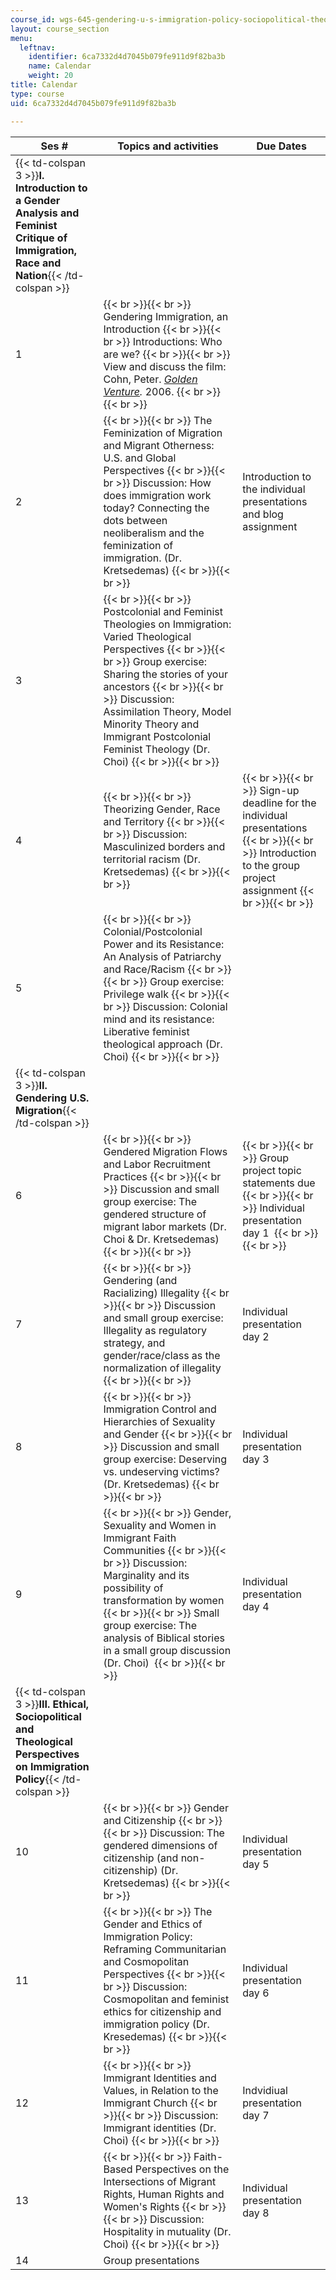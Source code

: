 ```yaml
---
course_id: wgs-645-gendering-u-s-immigration-policy-sociopolitical-theological-and-feminist-perspectives-spring-2019
layout: course_section
menu:
  leftnav:
    identifier: 6ca7332d4d7045b079fe911d9f82ba3b
    name: Calendar
    weight: 20
title: Calendar
type: course
uid: 6ca7332d4d7045b079fe911d9f82ba3b

---
```


| Ses # | Topics and activities | Due Dates |
| --- | --- | --- |
| {{< td-colspan 3 >}}**I. Introduction to a Gender Analysis and Feminist Critique of Immigration, Race and Nation**{{< /td-colspan >}} |||
| 1 |  {{< br >}}{{< br >}} Gendering Immigration, an Introduction {{< br >}}{{< br >}} Introductions: Who are we? {{< br >}}{{< br >}} View and discuss the film: Cohn, Peter. _[Golden Venture](https://www.goldenventuremovie.com/)._ 2006. {{< br >}}{{< br >}}  | &nbsp; |
| 2 |  {{< br >}}{{< br >}} The Feminization of Migration and Migrant Otherness: U.S. and Global Perspectives {{< br >}}{{< br >}} Discussion: How does immigration work today? Connecting the dots between neoliberalism and the feminization of immigration. (Dr. Kretsedemas) {{< br >}}{{< br >}}  | Introduction to the individual presentations and blog assignment  |
| 3 |  {{< br >}}{{< br >}} Postcolonial and Feminist Theologies on Immigration: Varied Theological Perspectives {{< br >}}{{< br >}} Group exercise: Sharing the stories of your ancestors {{< br >}}{{< br >}} Discussion: Assimilation Theory, Model Minority Theory and Immigrant Postcolonial Feminist Theology (Dr. Choi) {{< br >}}{{< br >}}  | &nbsp; |
| 4 |  {{< br >}}{{< br >}} Theorizing Gender, Race and Territory {{< br >}}{{< br >}} Discussion: Masculinized borders and territorial racism (Dr. Kretsedemas) {{< br >}}{{< br >}}  |  {{< br >}}{{< br >}} Sign-up deadline for the individual presentations {{< br >}}{{< br >}} Introduction to the group project assignment {{< br >}}{{< br >}}  |
| 5 |  {{< br >}}{{< br >}} Colonial/Postcolonial Power and its Resistance: An Analysis of Patriarchy and Race/Racism {{< br >}}{{< br >}} Group exercise: Privilege walk {{< br >}}{{< br >}} Discussion: Colonial mind and its resistance: Liberative feminist theological approach (Dr. Choi) {{< br >}}{{< br >}}  | &nbsp; |
| {{< td-colspan 3 >}}**II. Gendering U.S. Migration**{{< /td-colspan >}} |||
| 6 |  {{< br >}}{{< br >}} Gendered Migration Flows and Labor Recruitment Practices {{< br >}}{{< br >}} Discussion and small group exercise: The gendered structure of migrant labor markets (Dr. Choi & Dr. Kretsedemas) {{< br >}}{{< br >}}  |  {{< br >}}{{< br >}} Group project topic statements due {{< br >}}{{< br >}} Individual presentation day 1  ﻿ {{< br >}}{{< br >}}  |
| 7 |  {{< br >}}{{< br >}} Gendering (and Racializing) Illegality {{< br >}}{{< br >}} Discussion and small group exercise: Illegality as regulatory strategy, and gender/race/class as the normalization of illegality {{< br >}}{{< br >}}  | Individual presentation day 2   |
| 8 |  {{< br >}}{{< br >}} Immigration Control and Hierarchies of Sexuality and Gender {{< br >}}{{< br >}} Discussion and small group exercise: Deserving vs. undeserving victims? (Dr. Kretsedemas) {{< br >}}{{< br >}}  | Individual presentation day 3   |
| 9 |  {{< br >}}{{< br >}} Gender, Sexuality and Women in Immigrant Faith Communities {{< br >}}{{< br >}} Discussion: Marginality and its possibility of transformation by women {{< br >}}{{< br >}} Small group exercise: The analysis of Biblical stories in a small group discussion (Dr. Choi)  {{< br >}}{{< br >}}  | Individual presentation day 4   |
| {{< td-colspan 3 >}}**III. Ethical, Sociopolitical and Theological Perspectives on Immigration Policy**{{< /td-colspan >}} |||
| 10 |  {{< br >}}{{< br >}} Gender and Citizenship {{< br >}}{{< br >}} Discussion: The gendered dimensions of citizenship (and non-citizenship) (Dr. Kretsedemas) {{< br >}}{{< br >}}  | Individual presentation day 5   |
| 11 |  {{< br >}}{{< br >}} The Gender and Ethics of Immigration Policy: Reframing Communitarian and Cosmopolitan Perspectives {{< br >}}{{< br >}} Discussion: Cosmopolitan and feminist ethics for citizenship and immigration policy (Dr. Kresedemas) {{< br >}}{{< br >}}  | Individual presentation day 6 |
| 12 |  {{< br >}}{{< br >}} Immigrant Identities and Values, in Relation to the Immigrant Church {{< br >}}{{< br >}} Discussion: Immigrant identities (Dr. Choi) {{< br >}}{{< br >}}  | Indvidiual presentation day 7 |
| 13 |  {{< br >}}{{< br >}} Faith-Based Perspectives on the Intersections of Migrant Rights, Human Rights and Women's Rights {{< br >}}{{< br >}} Discussion: Hospitality in mutuality (Dr. Choi) {{< br >}}{{< br >}}  | Individual presentation day 8 |
| 14 | Group presentations |